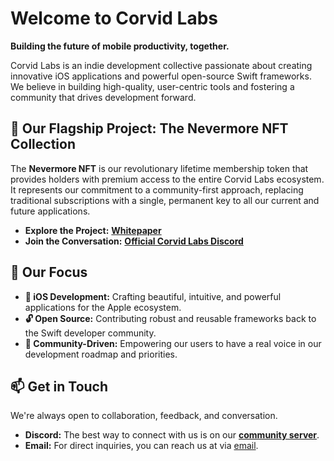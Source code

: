 
# Welcome to Corvid Labs

**Building the future of mobile productivity, together.**

Corvid Labs is an indie development collective passionate about creating innovative iOS applications and powerful open-source Swift frameworks. We believe in building high-quality, user-centric tools and fostering a community that drives development forward.

## 🚀 Our Flagship Project: The Nevermore NFT Collection

The **Nevermore NFT** is our revolutionary lifetime membership token that provides holders with premium access to the entire Corvid Labs ecosystem. It represents our commitment to a community-first approach, replacing traditional subscriptions with a single, permanent key to all our current and future applications.

- **Explore the Project:** [**Whitepaper**](https://corvid.algo.xyz)
- **Join the Conversation:** [**Official Corvid Labs Discord**](https://discord.gg/6xMfGZgnf9)

## 🔭 Our Focus

- **🍎 iOS Development:** Crafting beautiful, intuitive, and powerful applications for the Apple ecosystem.
- **🔓 Open Source:** Contributing robust and reusable frameworks back to the Swift developer community.
- **🤝 Community-Driven:** Empowering our users to have a real voice in our development roadmap and priorities.

## 📫 Get in Touch

We're always open to collaboration, feedback, and conversation.

- **Discord:** The best way to connect with us is on our [**community server**](https://discord.gg/6xMfGZgnf9).
- **Email:** For direct inquiries, you can reach us at via [email](mailto:corvid-labs.envoy197@passmail.net).
